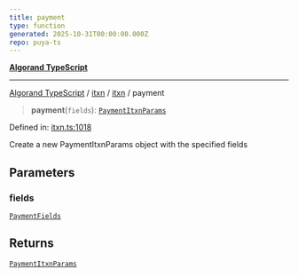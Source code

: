 ```yaml
---
title: payment
type: function
generated: 2025-10-31T00:00:00.000Z
repo: puya-ts
---
```


[**Algorand TypeScript**](docs/_md/README)

---

[Algorand TypeScript](docs/_md/modules) / [itxn](/reference/algorand-typescript/api/itxn/readme/) / [itxn](/reference/algorand-typescript/api/itxn/namespaces/itxn/readme/) / payment

> **payment**(`fields`): [`PaymentItxnParams`](/reference/algorand-typescript/api/itxn/namespaces/itxn/classes/paymentitxnparams/)

Defined in: [itxn.ts:1018](https://github.com/algorandfoundation/puya-ts/blob/main/packages/algo-ts/src/itxn.ts#L1018)

Create a new PaymentItxnParams object with the specified fields

## Parameters

### fields

[`PaymentFields`](/reference/algorand-typescript/api/itxn/namespaces/itxn/interfaces/paymentfields/)

## Returns

[`PaymentItxnParams`](/reference/algorand-typescript/api/itxn/namespaces/itxn/classes/paymentitxnparams/)
